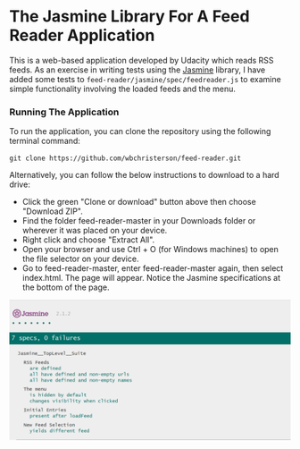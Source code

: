 # The Jasmine Library For A Feed Reader Application

This is a web-based application developed by Udacity which reads RSS feeds. As an exercise in writing tests using the [Jasmine](http://jasmine.github.io/) library, I have added some tests to `feed-reader/jasmine/spec/feedreader.js` to examine simple functionality involving the loaded feeds and the menu.

### Running The Application

To run the application, you can clone the repository using the following terminal command:
```
git clone https://github.com/wbchristerson/feed-reader.git
```
Alternatively, you can follow the below instructions to download to a hard drive:
* Click the green "Clone or download" button above then choose "Download ZIP".
* Find the folder feed-reader-master in your Downloads folder or wherever it was placed on your device.
* Right click and choose "Extract All".
* Open your browser and use Ctrl + O (for Windows machines) to open the file selector on your device.
* Go to feed-reader-master, enter feed-reader-master again, then select index.html. The page will appear. Notice the Jasmine specifications at the bottom of the page.
<p align="center">
  <img src="jasmine-specs.png" alt="Jasmine Specifications">
</p>
